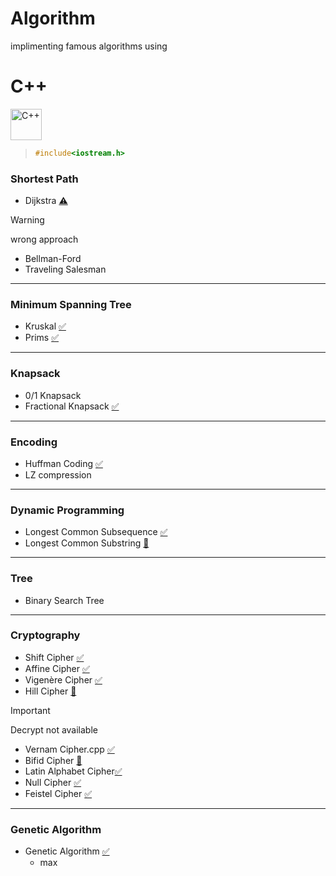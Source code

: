 # Algorithm

implimenting famous algorithms using 

# C++

<div align="left">
<img src="https://cdn.jsdelivr.net/gh/devicons/devicon@latest/icons/cplusplus/cplusplus-original.svg" height="50px" alt="C++" />
          
</div>



> ``` c++
> #include<iostream.h>
> ```


### Shortest Path
  - Dijkstra [:warning:](Dijkstra.cpp)

> [!WARNING] 
> wrong approach 

  - Bellman-Ford
  - Traveling Salesman
---

### Minimum Spanning Tree
  - Kruskal [:white_check_mark:](Kruskal.cpp)
  - Prims   [:white_check_mark:](Prims.cpp)
---

### Knapsack
  - 0/1 Knapsack
  - Fractional Knapsack  [:white_check_mark:](Knapsack%20Fractional.cpp)
---

### Encoding 
  - Huffman Coding [:white_check_mark:](Huffman%20Coding.cpp)
  - LZ compression 
---

### Dynamic Programming
  - Longest Common Subsequence [:white_check_mark:](Longest%20Common%20Subsequence.cpp)
  - Longest Common Substring [:construction:](Longest%20Common%20Substring.cpp)


---

### Tree
  - Binary Search Tree

---

### Cryptography 
  - Shift Cipher    [:white_check_mark:](Shift%20Cipher.cpp)
  - Affine Cipher   [:white_check_mark:](Affine%20Cipher.cpp)
  - Vigenère Cipher [:white_check_mark:](Vigenère%20Cipher.cpp)
- Hill Cipher [:construction:](Hill%20Cipher.cpp)
> [!IMPORTANT] 
> Decrypt not available 

- Vernam Cipher.cpp [:white_check_mark:](Vernam%20Cipher.cpp)
- Bifid Cipher [:construction:](Bifid%20Cipher.cpp)
- Latin Alphabet Cipher[:white_check_mark:](Latin%20Alphabet%20Cipher.cpp)
- Null Cipher [:white_check_mark:](Null%20Cipher.cpp)
- Feistel Cipher [:white_check_mark:](Feistel%20Cipher.js)






---
### Genetic Algorithm 
- Genetic Algorithm    [:white_check_mark:](Genetic_Algo.js)
  - max





<!--


___
- Binary Tree
- Tree Travarsal
- Expression Tree
- Insert / Delete in Binary Search Tree
- Duplicate Data Removal 
- Kruskal 
- Prims 
- Dijkstra
___
-->
